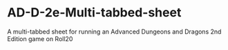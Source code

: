 # AD-D-2e-Multi-tabbed-sheet
A multi-tabbed sheet for running an Advanced Dungeons and Dragons 2nd Edition game on Roll20
